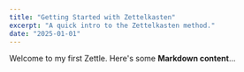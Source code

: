 ```yaml
---
title: "Getting Started with Zettelkasten"
excerpt: "A quick intro to the Zettelkasten method."
date: "2025-01-01"
---
```


Welcome to my first Zettle. Here's some **Markdown content**...
